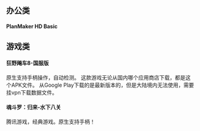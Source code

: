 ## 办公类
#### PlanMaker HD Basic


## 游戏类
#### 狂野飚车8-国服版
原生支持手柄操作，自动检测。
这款游戏无论从国内哪个应用商店下载，都是这个APK文件。
从Google Play下载的是最新版本的，但是大陆境内无法使用，需要挂vpn下载数据文件。

#### 魂斗罗：归来-水下八关
腾讯游戏，经典游戏。原生支持手柄！
